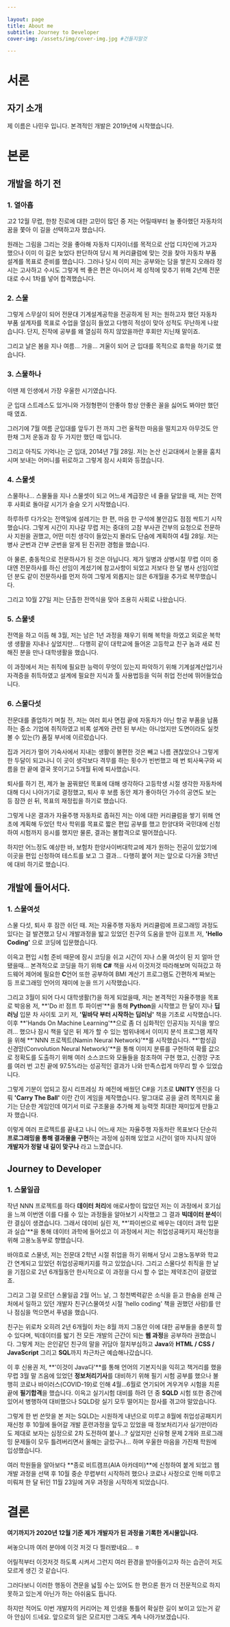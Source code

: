 ```yaml
---

layout: page
title: About me
subtitle: Journey to Developer
cover-img: /assets/img/cover-img.jpg #건들지말것

---
```

# 서론 #

## 자기 소개 ##

제 이름은 나민우 입니다. 본격적인 개발은 2019년에 시작했습니다.

# 본론

## 개발을 하기 전 ##

### 1. 열아홉 ###

고2 12월 무렵, 한창 진로에 대한 고민이 많던 중 저는 어릴때부터 늘 좋아했던 자동차의 꿈을 쫓아 이 길을 선택하고자 했습니다.

원래는 그림을 그리는 것을 좋아해 자동차 디자이너를 목적으로 산업 디자인에 가고자 했으나 이미 이 길은 늦었다 판단하여 당시 제 커리큘럼에 맞는 것을 찾아 자동차 부품 설계를 목표로 준비를 했습니다. 그러나 당시 이미 저는 공부와는 담을 쌓은지 오래라 정시는 고사하고 수시도 그렇게 썩 좋은 편은 아니어서 제 성적에 맞추기 위해 2년제 전문대로 수시 1차를 넣어 합격했습니다.

### 2. 스물 ##

그렇게 스무살이 되어 전문대 기계설계공학을 전공하게 된 저는 원하고자 했던 자동차 부품 설계자를 목표로 수업을 열심히 들었고 다행히 적성이 맞아 성적도 무난하게 나왔습니다. 단지, 진작에 공부를 왜 열심히 하지 않았을까란 후회만 지닌채 말이죠.

그리고 날은 봄을 지나 여름... 가을... 겨울이 되어 군 입대를 목적으로 휴학을 하기로 했습니다.

### 3. 스물하나 ###

이땐 제 인생에서 가장 우울한 시기였습니다.

군 입대 스트레스도 있거니와 가정형편이 안좋아 항상 안좋은 꼴을 싫어도 봐야만 했던 때 였죠.

그러기에 7월 여름 군입대를 앞두기 전 까지 그런 울적한 마음을 떨치고자 아무것도 안한채 그저 운동과 잠 두 가지만 했던 때 입니다.

그리고 아직도 기억나는 군 입대, 2014년 7월 28일. 저는 논산 신교대에서 눈물을 훔치시며 보내는 어머니를 뒤로하고 그렇게 잠시 사회와 등졌습니다.

### 4. 스물셋 ###

스물하나... 스물둘을 지나 스물셋이 되고 어느새 계급장은 네 줄을 달았을 때, 저는 전역 후 사회로 돌아갈 시기가 슬슬 오기 시작했습니다.

하루하루 다가오는 전역일에 설레기는 한 편, 마음 한 구석에 불안감도 점점 싹트기 시작했습니다. 그렇게 시간이 지나갈 무렵 저는 중대의 고참 부사관 간부의 요청으로 전문하사 지원을 권했고, 어떤 미친 생각이 들었는지 몰라도 단숨에 계획하여 4월 28일. 저는 병사 군번과 간부 군번을 알게 된 진귀한 경험을 했습니다.

아 물론, 충동적으로 전문하사가 된 것은 아닙니다. 제가 일병과 상병시절 무렵 이미 중대엔 전문하사를 하신 선임이 계셨기에 참고사항이 되었고 저보다 한 달 병사 선임이었던 분도 같이 전문하사를 먼저 하여 그렇게 외롭지는 않은 6개월을 추가로 복무했습니다.

그리고 10월 27일 저는 단촐한 전역식을 맞아 조용히 사회로 나왔습니다.

### 5. 스물넷 ###

전역을 하고 이듬 해 3월, 저는 남은 1년 과정을 채우기 위해 복학을 하였고 외로운 복학생 생활을 지내나 싶었지만... 다행히 같이 대학교에 들어온 고등학교 친구 놈과 새로 친해진 분을 만나 대학생활을 했습니다.

이 과정에서 저는 취직에 필요한 능력이 무엇이 있는지 파악하기 위해 기계설계산업기사 자격증을 취득하였고 설계에 필요한 지식과 툴 사용법등을 익혀 취업 전선에 뛰어들었습니다.

### 6. 스물다섯 ###

전문대를 졸업하기 며칠 전, 저는 여러 회사 면접 끝에 자동차가 아닌 항공 부품을 납품하는 중소 기업에 취직하였고 비록 설계와 관련 된 부서는 아니었지만 도면이라도 실컷 볼 수 있는(?) 품질 부서에 이르렀습니다.

집과 거리가 멀어 기숙사에서 지내는 생활이 불편한 것은 빼고 나름 괜찮았으나 그렇게 한 두달이 되고나니 이 곳이 생각보다 격무를 하는 횟수가 빈번했고 매 번 퇴사욕구와 씨름을 한 끝에 결국 못이기고 5개월 뒤에 퇴사했습니다.

퇴사를 하기 전, 제가 늘 꿈꿔왔던 목표에 대해 생각하다 고등학생 시절 생각한 자동차에 대해 다시 나아가기로 결정했고, 퇴사 후 보름 동안 제가 좋아하던 가수의 공연도 보는 등 잠깐 쉰 뒤, 목표의 재정립을 하기로 했습니다.

그렇게 나온 결과가 자율주행 자동차로 좁혀진 저는 이에 대한 커리큘럼을 쌓기 위해 연초에 계획해 두었던 학사 학위를 목표로 짧은 편입 공부를 했고 한양대와 국민대에 신청하여 시험까지 응시를 했지만 물론, 결과는 불합격으로 떨어졌습니다.

하지만 어느정도 예상한 바, 보험차 한양사이버대학교에 제가 원하는 전공이 있었기에 이곳을 편입 신청하여 테스트를 보고 그 결과... 다행히 붙어 저는 앞으로 다가올 3학년에 대비 하기로 했습니다.

## 개발에 들어서다. ##

### 1. 스물여섯 ###

스물 다섯, 퇴사 후 잠깐 쉬던 때. 저는 자율주행 자동차 커리큘럼에 프로그래밍 과정도 있다는 걸 발견했고 당시 개발과정을 밟고 있었던 친구의 도움을 받아 김포프 저, **'Hello Coding'** 으로 코딩에 입문했습니다.

이윽고 편입 시험 준비 때문에 잠시 코딩을 쉬고 시간이 지나 스물 여섯이 된 지 얼마 안됐을때... 본격적으로 코딩을 하기 위해 **C#** 책을 사서 이것저것 따라해보며 익혀갔고 하드웨어 제어에 필요한 **C**언어 또한 공부하여 BMI 계산기 프로그램도 간편하게 짜보는 등 프로그래밍 언어의 재미에 눈을 뜨기 시작했습니다.

그리고 3월이 되어 다시 대학생활(?)을 하게 되었을때, 저는 본격적인 자율주행을 목표로 박응용 저, **'Do it! 점프 투 파이썬'**을 통해  **Python**을 시작했고 한 달이 지나 **딥러닝** 입문 차 사이토 고키 저,  **'밑바닥 부터 시작하는 딥러닝'** 책을 기초로 시작했습니다. 이후 **'Hands On Machine Learning'**으로 좀 더 심화적인 인공지능 지식을 쌓으려... 했으나 잠시 책을 덮은 뒤 제가 할 수 있는 범위내에서 이미지 분석 프로그램 제작을 위해  **'NNN 프로젝트(Namin Neural Network)'**를 시작했습니다. **'합성곱 신경망(Convolution Neural Network)'**을 통해 이미지 분류를 구현하여 확률 값으로 정확도를 도출하기 위해 여러 소스코드와 모듈들을 참조하여 구현 했고, 신경망 구조를 여러 번 고친 끝에 97.5%라는 성공적인 결과가 나와 만족스럽게 마무리 할 수 있었습니다.

그렇게 기분이 업되고 잠시 리프레싱 차 예전에 배웠던 C#을 기초로 **UNITY** 엔진을 다뤄 **'Carry The Ball'** 이란 간이 게임을 제작했습니다. 말그대로 공을 굴려 목적지로 옮기는 단순한 게임인데 여기서 미로 구조물을 추가해 제 능력껏 최대한 재미있게 만들고자 했습니다.

이렇게 여러 프로젝트를 끝내고 나니 어느새 저는 자율주행 자동차란 목표보다 단순히 **프로그래밍을 통해 결과물을 구현**하는 과정에 심취해 있었고 시간이 얼마 지나지 않아 **개발자가 정말 내 길이 맞구나** 라고 느꼈습니다.

## Journey to Developer ##

### 1. 스물일곱 ###

작년 NNN 프로젝트를 하다 **데이터 처리**에 애로사항이 많았던 저는 이 과정에서 호기심을 느껴 이번엔 이를 다룰 수 있는 과정들을 알아보기 시작했고 그 결과 **빅데이터 분석**이란 결심이 생겼습니다. 그래서 데이비 실린 저, **'파이썬으로 배우는 데이터 과학 입문과 실습'**을 통해 데이터 과학에 들어섰고 이 과정에서 저는 취업성공패키지 재신청을 위해 고용노동부로 향했습니다.

바야흐로 스물넷, 저는 전문대 2학년 시절 취업을 하기 위해서 당시 고용노동부와 학교간 연계되고 있었던 취업성공패키지를 하고 있었습니다. 그리고 스물다섯 취직을 한 날을 기점으로 2년 6개월동안 한시적으로 이 과정을 다시 할 수 없는 제약조건이 걸렸었죠.

그리고 그걸 모르던 스물일곱 2월 어느 날, 그 청천벽력같은 소식을 듣고 한숨을 쉰채 근처에서 일하고 있던 개발자 친구(스물여섯 시절 'hello coding' 책을 권했던 사람)를 만나 점심을 먹으면서 푸념을 했습니다.

친구는 위로차 오히려 2년 6개월이 차는 8월 까지 그동안 이에 대한 공부들을 충분히 할 수 있다며, 빅데이터를 밟기 전 모든 개발의 근간이 되는 **웹 과정**을 공부하라 권했습니다. 그렇게 저는 은인같던 친구의 말을 귀담아 절치부심하고 **Java**와 **HTML / CSS / JavaScript** 그리고 **SQL**까지 차근차근 예습해나갔습니다.

이 후 신용권 저, **'이것이 Java다'**를 통해 언어의 기본지식을 익히고 책거리를 했을 무렵 3월 말 즈음에 있었던 **정보처리기사**를 대비하기 위해 필기 시험 공부를 했으나 불행히 코로나 바이러스(COVID-19)로 인해 4월...6월로 연기되어 겨우겨우 시험을 치룬 끝에 **필기합격**을 했습니다. 이윽고 실기시험 대비를 하려 던 중 **SQLD** 시험 또한 중간에 있어서 병행하여 대비했으나 SQLD랑 실기 모두 떨어지는 참사를 겪고야 말았습니다.

그렇게 한 번 쓴맛을 본 저는 SQLD는 시원하게 내년으로 미루고 8월에 취업성공패지키 재신청 후 10월에 들어갈 개발 훈련과정을 앞두고 있었을 때 정보처리기사 실기만이라도 제대로 보자는 심정으로  2차 도전하여 붙나...? 싶었지만 신유형 문제 2개와 프로그래밍 문제들이 모두 틀려버리면서 올해는 글렀구나... 하며 우울한 마음을 가진채 학원에 입성했습니다.

여러 학원들을 알아보다 **종로 비트캠프(AIA 아카데미)**에 신청하여 붙게 되었고 웹 개발 과정을 선택 후 10월 중순 무렵부터 시작하려 했으나 코로나 사정으로 인해 미루고 미뤄져 한 달 뒤인 11월 23일에 겨우 과정을 시작하게 되었습니다.

# 결론

**여기까지가 2020년 12월 기준 제가 개발자가 된 과정을 기록한 게시물입니다.**

써놓으니까 여러 분야에 이것 저것 다 찔러봤네요... ㅎ

어릴적부터 이것저것 하도록 시켜서 그런지 여러 환경을 받아들이고자 하는 습관이 저도 모르게 생긴 것 같습니다.

그러다보니 이러한 행동이 견문을 넓힐 수는 있어도 한 편으론 뭔가 더 전문적으로 하지 못하고 있는게 아닌가 하는 아쉬움도 듭니다.

하지만 적어도 이번 개발자의 커리어는 제 인생을 통틀어 확실한 길이 보이고 있는거 같아 안심이 드네요. 앞으로의 일은 모르지만 그래도 계속 나아가보겠습니다.
